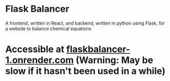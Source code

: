 # Flask Balancer
A frontend, written in React, and backend, written in python using Flask, for a website to balance chemical equations

# Accessible at [flaskbalancer-1.onrender.com](flaskbalancer-1.onrender.com) (Warning: May be slow if it hasn't been used in a while)
